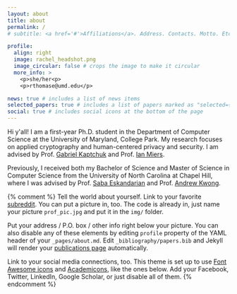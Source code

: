 ```yaml
---
layout: about
title: about
permalink: /
# subtitle: <a href='#'>Affiliations</a>. Address. Contacts. Motto. Etc.

profile:
  align: right
  image: rachel_headshot.png
  image_circular: false # crops the image to make it circular
  more_info: >
    <p>she/her<p>
    <p>rthomase@umd.edu</p>

news: true # includes a list of news items
selected_papers: true # includes a list of papers marked as "selected={true}"
social: true # includes social icons at the bottom of the page
---
```


Hi y'all! I am a first-year Ph.D. student in the Department of Computer Science at the University of Maryland, College Park. My research focuses on applied cryptography and human-centered privacy and security. I am advised by Prof. [Gabriel Kaptchuk](https://www.cs.umd.edu/users/kaptchuk/) and Prof. [Ian Miers](https://www.cs.umd.edu/~imiers/).

Previously, I received both my Bachelor of Science and Master of Science in Computer Science from the University of North Carolina at Chapel Hill, where I was advised by Prof. [Saba Eskandarian](https://www.cs.unc.edu/~saba/) and Prof. [Andrew Kwong](https://andrewkwong.org).

{% comment %}
Tell the world about yourself. Link to your favorite [subreddit](http://reddit.com). You can put a picture in, too. The code is already in, just name your picture `prof_pic.jpg` and put it in the `img/` folder.

Put your address / P.O. box / other info right below your picture. You can also disable any of these elements by editing `profile` property of the YAML header of your `_pages/about.md`. Edit `_bibliography/papers.bib` and Jekyll will render your [publications page](/al-folio/publications/) automatically.

Link to your social media connections, too. This theme is set up to use [Font Awesome icons](https://fontawesome.com/) and [Academicons](https://jpswalsh.github.io/academicons/), like the ones below. Add your Facebook, Twitter, LinkedIn, Google Scholar, or just disable all of them.
{% endcomment %}
